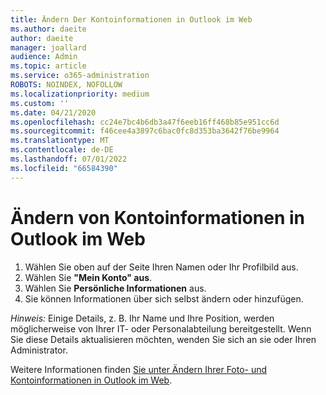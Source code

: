 ```yaml
---
title: Ändern Der Kontoinformationen in Outlook im Web
ms.author: daeite
author: daeite
manager: joallard
audience: Admin
ms.topic: article
ms.service: o365-administration
ROBOTS: NOINDEX, NOFOLLOW
ms.localizationpriority: medium
ms.custom: ''
ms.date: 04/21/2020
ms.openlocfilehash: cc24e7bc4b6db3a47f6eeb16ff468b85e951cc6d
ms.sourcegitcommit: f46cee4a3897c6bac0fc8d353ba3642f76be9964
ms.translationtype: MT
ms.contentlocale: de-DE
ms.lasthandoff: 07/01/2022
ms.locfileid: "66584390"
---
```

# <a name="change-account-information-in-outlook-on-the-web"></a>Ändern von Kontoinformationen in Outlook im Web

1. Wählen Sie oben auf der Seite Ihren Namen oder Ihr Profilbild aus.
1. Wählen Sie **"Mein Konto" aus**.
1. Wählen Sie **Persönliche Informationen** aus.
1. Sie können Informationen über sich selbst ändern oder hinzufügen.

*Hinweis:* Einige Details, z. B. Ihr Name und Ihre Position, werden möglicherweise von Ihrer IT- oder Personalabteilung bereitgestellt. Wenn Sie diese Details aktualisieren möchten, wenden Sie sich an sie oder Ihren Administrator.

Weitere Informationen finden [Sie unter Ändern Ihrer Foto- und Kontoinformationen in Outlook im Web](https://support.microsoft.com/office/change-your-photo-and-account-information-in-outlook-on-the-web-b2dbb289-851d-4bed-93c3-3e136f5659ec).